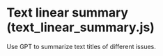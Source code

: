 # Text linear summary (text_linear_summary.js)
Use GPT to summarize text titles of different issues.

